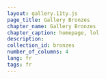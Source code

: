 ```yaml
---
layout: gallery.11ty.js
page_title: Gallery Bronzes
chapter_name: Gallery Bronzes
chapter_caption: homepage, lol
description:
collection_id: bronzes
number_of_columns: 4
lang: fr
tags: fr
---
```


